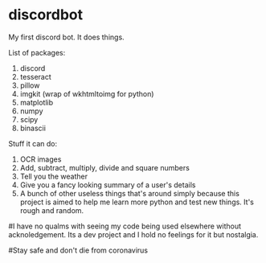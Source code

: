 # discordbot
My first discord bot. It does things.

List of packages:
1. discord
2. tesseract
3. pillow
4. imgkit (wrap of wkhtmltoimg for python)
5. matplotlib
6. numpy
7. scipy
8. binascii

Stuff it can do:
1. OCR images
2. Add, subtract, multiply, divide and square numbers
3. Tell you the weather
4. Give you a fancy looking summary of a user's details
5. A bunch of other useless things that's around simply because this project is aimed to help me learn more python and test new things. It's rough and random.

#I have no qualms with seeing my code being used elsewhere without acknoledgement. Its a dev project and I hold no feelings for it but nostalgia.

#Stay safe and don't die from coronavirus
